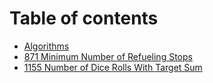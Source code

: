 # Table of contents

* [Algorithms](README.md)
* [871 Minimum Number of Refueling Stops](871-minimum-number-of-refueling-stops.md)
* [1155 Number of Dice Rolls With Target Sum](1155-number-of-dice-rolls-with-target-sum.md)

